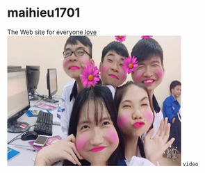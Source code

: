 # maihieu1701
The Web site for everyone
<a href="https://www.youtube.com/watch?v=ChRN3S9PTX0" target="_blank">love</a>
<img src="22449871_1894572690794287_7851035681754784700_n.jpg" width="400" height="300">	<code>video</code>
	</img>

